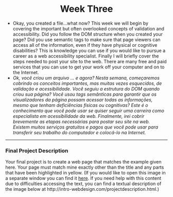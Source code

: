 <h1 align="center">Week Three</h1>

<ul>
    <li>Okay, you created a file...what now? This week we will begin by covering the important but often overlooked concepts of validation and accessibility. Did you follow the DOM structure when you created your page? Did you use semantic tags to make sure that page viewers can access all of the information, even if they have physical or cognitive disabilities? This is knowledge you can use if you would like to pursue a career as a web accessibility specialist. Finally I will briefly cover the steps needed to post your site to the web. There are many free and paid services that you can use to get your work off your computer and on to the Internet.
    </li>
    <li><em>Ok, você criou um arquivo ... e agora? Nesta semana, começaremos cobrindo os conceitos importantes, mas muitas vezes esquecidos, de validação e acessibilidade. Você seguiu a estrutura do DOM quando criou sua página? Você usou tags semânticas para garantir que os visualizadores da página possam acessar todas as informações, mesmo que tenham deficiências físicas ou cognitivas? Este é o conhecimento que você pode usar se quiser seguir uma carreira como especialista em acessibilidade da web. Finalmente, irei cobrir brevemente as etapas necessárias para postar seu site na web. Existem muitos serviços gratuitos e pagos que você pode usar para transferir seu trabalho do computador e colocá-lo na Internet.
    </em></li>
</ul>

<hr>

<h3>Final Project Description</h3>
    <p> Your final project is to create a web page that matches the example given here.  Your page must match mine exactly other than the title and any parts that have been highlighted in yellow.  (If you would like to open this image in a separate window you can find it <a href="http://www.intro-webdesign.com/HTML5/HTML5project.png">here</a>.  If you need help with this content due to difficulties accessing the text, you can find a textual description of the image below at http://intro-webdesign.com/projectdescription.html.)

